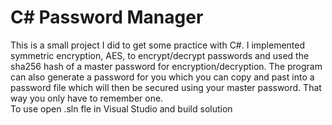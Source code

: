 # C# Password Manager
This is a small project I did to get some practice with C#. I implemented symmetric encryption, AES, to encrypt/decrypt passwords and used the sha256 hash of a master password for encryption/decryption. The program can also generate a password for you which you can copy and past into a password file which will then be secured using your master password. That way you only have to remember one. <br> 
To use open .sln fle in Visual Studio and build solution 
